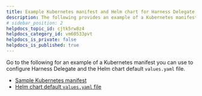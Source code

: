 ```yaml
---
title: Example Kubernetes manifest and Helm chart for Harness Delegate
description: The following provides an example of a Kubernetes manifest and Helm chart used to configure Harness Delegate.
# sidebar_position: 2
helpdocs_topic_id: cjtk5rw8z4
helpdocs_category_id: vm60533pvt
helpdocs_is_private: false
helpdocs_is_published: true
---
```


Go to the following for an example of a Kubernetes manifest you can use to configure Harness Delegate and the Helm chart default `values.yaml` file.

- [Sample Kubernetes manifest](https://github.com/harness/delegate-kubernetes-manifest/blob/main/harness-delegate.yaml)
- [Helm chart default `values.yaml` file](https://github.com/harness/delegate-helm-chart/blob/main/harness-delegate-ng/values.yaml)
